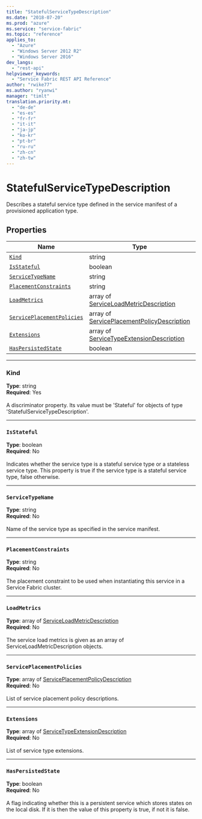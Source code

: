 ```yaml
---
title: "StatefulServiceTypeDescription"
ms.date: "2018-07-20"
ms.prod: "azure"
ms.service: "service-fabric"
ms.topic: "reference"
applies_to: 
  - "Azure"
  - "Windows Server 2012 R2"
  - "Windows Server 2016"
dev_langs: 
  - "rest-api"
helpviewer_keywords: 
  - "Service Fabric REST API Reference"
author: "rwike77"
ms.author: "ryanwi"
manager: "timlt"
translation.priority.mt: 
  - "de-de"
  - "es-es"
  - "fr-fr"
  - "it-it"
  - "ja-jp"
  - "ko-kr"
  - "pt-br"
  - "ru-ru"
  - "zh-cn"
  - "zh-tw"
---
```

# StatefulServiceTypeDescription

Describes a stateful service type defined in the service manifest of a provisioned application type.

## Properties
| Name | Type | Required |
| --- | --- | --- |
| [`Kind`](#kind) | string | Yes |
| [`IsStateful`](#isstateful) | boolean | No |
| [`ServiceTypeName`](#servicetypename) | string | No |
| [`PlacementConstraints`](#placementconstraints) | string | No |
| [`LoadMetrics`](#loadmetrics) | array of [ServiceLoadMetricDescription](sfclient-v63-model-serviceloadmetricdescription.md) | No |
| [`ServicePlacementPolicies`](#serviceplacementpolicies) | array of [ServicePlacementPolicyDescription](sfclient-v63-model-serviceplacementpolicydescription.md) | No |
| [`Extensions`](#extensions) | array of [ServiceTypeExtensionDescription](sfclient-v63-model-servicetypeextensiondescription.md) | No |
| [`HasPersistedState`](#haspersistedstate) | boolean | No |

____
### Kind
__Type__: string <br/>
__Required__: Yes <br/>
<br/>
A discriminator property. Its value must be 'Stateful' for objects of type 'StatefulServiceTypeDescription'.

____
### `IsStateful`
__Type__: boolean <br/>
__Required__: No<br/>
<br/>
Indicates whether the service type is a stateful service type or a stateless service type. This property is true if the service type is a stateful service type, false otherwise.

____
### `ServiceTypeName`
__Type__: string <br/>
__Required__: No<br/>
<br/>
Name of the service type as specified in the service manifest.

____
### `PlacementConstraints`
__Type__: string <br/>
__Required__: No<br/>
<br/>
The placement constraint to be used when instantiating this service in a Service Fabric cluster.

____
### `LoadMetrics`
__Type__: array of [ServiceLoadMetricDescription](sfclient-v63-model-serviceloadmetricdescription.md) <br/>
__Required__: No<br/>
<br/>
The service load metrics is given as an array of ServiceLoadMetricDescription objects.

____
### `ServicePlacementPolicies`
__Type__: array of [ServicePlacementPolicyDescription](sfclient-v63-model-serviceplacementpolicydescription.md) <br/>
__Required__: No<br/>
<br/>
List of service placement policy descriptions.

____
### `Extensions`
__Type__: array of [ServiceTypeExtensionDescription](sfclient-v63-model-servicetypeextensiondescription.md) <br/>
__Required__: No<br/>
<br/>
List of service type extensions.

____
### `HasPersistedState`
__Type__: boolean <br/>
__Required__: No<br/>
<br/>
A flag indicating whether this is a persistent service which stores states on the local disk. If it is then the value of this property is true, if not it is false.
